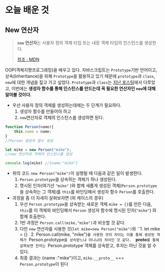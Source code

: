 # 오늘 배운 것

## New 연산자

> **`new` 연산자**는 사용자 정의 객체 타입 또는 내장 객체 타입의 인스턴스를 생성한다.
>
> [참조 : MDN](https://developer.mozilla.org/ko/docs/Web/JavaScript/Reference/Operators/new)

OOP(객체지향프로그래밍)을 배우고 있다. 자바스크립트는 `Prototype`기반 언어이고, 상속(Inheritance)을 위해 `Prototype`을 활용하고 있기 때문에 `prototype`과 `class`, `new`에 대한 개념을 짚고 가고 싶었다. `Prototype`과 `class`는 [지난 포스팅](https://velog.io/@harrycod/TIL-2020.-06.-17.-PrototypeConstructorInheritance)에서 다루었고, 이번에는 **생성자 함수를 통해 인스턴스를 만드는데 꼭 필요한 연산자인 `new`에 대해 알아볼 것이다.**

+ 우선 사용자 정의 객체를 생성하는데에는 두 단계가 필요하다.
  1. 생성자 함수를 만들어야 하고
  2. `new`연산자로 객체의 인스턴스를 생성하면 된다.

```js
function Person(name){
    this.name = name;
}
//Person 생성자 함수 생성

let mike = new Person("mike");
//new 연산자로 객체의 인스턴스를 생성

console.log(mike) //{name:"mike"}
```

+ 위의 코드 `new Person("mike")`이 실행될 때 다음과 같은 일이 발생한다.
  1. `Person.prototype`을 상속하는 객체가 하나 생성된다.
  2. 명시된 인자(여기선 `"mike"` )와 함께 새롭게 생성된 객체(`Person.prototype`을 상속하는 그 객체)를 `this`를 바인딩해서 생성자 함수 `Person`를 호출한다.
+ 과정을 좀 더 자세히 살펴보자면 (위 케이스의 경우)
  1. 우선 `Person.prototype`을 상속받는 새로운 객체 `mike = {}`를 만든 다음, `this`를 이 객체와 바인딩해서 `Person` 생성자 함수에 명시된 인자(`"mike"`) 와 함께 호출한다. 
  2. 1번 과정은 `Person.call(mike,"mike")`과 비슷할 것 같다.
  3. 다만 `new` 연산자를 사용한 것(`let mike=new Person("mike")`와 ``1. let mike = {} ` `2. Person.call(mike, "mike")`를 사용한 것의 차이는 이를 통해 생성된 객체가 `Person.prototype`을 상속받느냐 아니냐의 차이인 것 같다.  `__proto__`를 통해 살펴보면 전자는 `Person.prototype`객체를 상속받고, 후자는 아닌 것을 알 수 있다.
  4. 최종 결과는 {name :"mike"}이고, `mike.__proto__` === `Person.prototype`이 된다